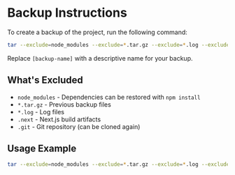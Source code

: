# Backup Instructions

To create a backup of the project, run the following command:

```bash
tar --exclude=node_modules --exclude=*.tar.gz --exclude=*.log --exclude=.next --exclude=.git -czf backup-[backup-name].tar.gz .
```

Replace `[backup-name]` with a descriptive name for your backup.

## What's Excluded
- `node_modules` - Dependencies can be restored with `npm install`
- `*.tar.gz` - Previous backup files
- `*.log` - Log files
- `.next` - Next.js build artifacts
- `.git` - Git repository (can be cloned again)

## Usage Example
```bash
tar --exclude=node_modules --exclude=*.tar.gz --exclude=*.log --exclude=.next --exclude=.git -czf backup-initial-setup.tar.gz .
```